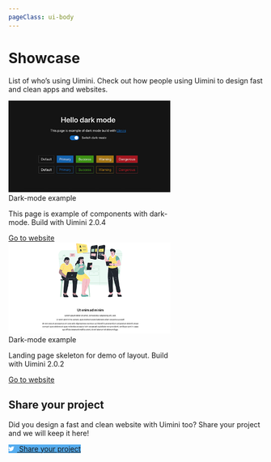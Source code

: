 ```yaml
---
pageClass: ui-body
---
```


# Showcase

List of who’s using Uimini. Check out how people using Uimini to design fast and clean apps and websites.

<div class="row">
  <div class="ui-card" style="width: 20rem;">
    <img src="/showcases/e-dark-mode.png" />
    <div class="ui-card-body">
      <span class="ui-title-4">Dark-mode example</span>
      <p>This page is example of components with dark-mode. Build with Uimini 2.0.4</p>
      <a href="https://uimini.github.io/example-dark-mode/dist/" class="ui-link">Go to website</a>
    </div>
  </div>
  <div class="ui-card" style="width: 20rem;">
    <img src="/showcases/e-landing-skeleton.png" />
    <div class="ui-card-body">
      <span class="ui-title-4">Dark-mode example</span>
      <p>Landing page skeleton for demo of layout. Build with Uimini 2.0.2</p>
      <a href="https://uimini.github.io/example-landng/dist/" class="ui-link">Go to website</a>
    </div>
  </div>
</div>

## Share your project

Did you design a fast and clean website with Uimini too? Share your project and we will keep it here!

<a href="https://twitter.com/intent/tweet?text=Made%20with%Uimini!&hashtags=uimini,css&url=https://uimini.github.io/docs/" class="ui-button isPrimary" style="background-color: #55acee;">
  <svg xmlns="http://www.w3.org/2000/svg" width="11" height="11" style="margin-right: 6px;" viewBox="0 0 24 24" fill="white" stroke="white" stroke-width="2" stroke-linecap="round" stroke-linejoin="round"><path d="M23 3a10.9 10.9 0 0 1-3.14 1.53 4.48 4.48 0 0 0-7.86 3v1A10.66 10.66 0 0 1 3 4s-4 9 5 13a11.64 11.64 0 0 1-7 2c9 5 20 0 20-11.5a4.5 4.5 0 0 0-.08-.83A7.72 7.72 0 0 0 23 3z"></path></svg>
  Share your project
</a>
